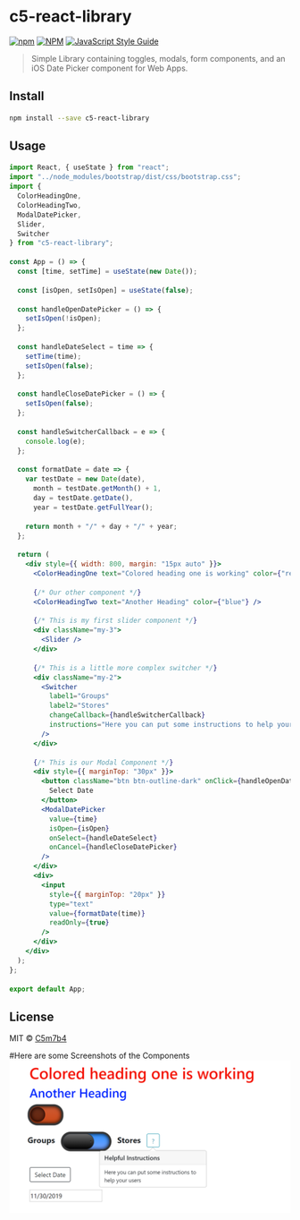 # c5-react-library

[![npm](https://img.shields.io/badge/npm-v0.10.0-orange)](https://www.npmjs.com/package/c5-react-library)
[![NPM](https://img.shields.io/npm/v/c5-react-library.svg)](https://www.npmjs.com/package/c5-react-library)
[![JavaScript Style Guide](https://img.shields.io/badge/code_style-standard-brightgreen.svg)](https://standardjs.com)

> Simple Library containing toggles, modals, form components, and an iOS Date Picker component for Web Apps.

## Install

```bash
npm install --save c5-react-library
```

## Usage

```jsx
import React, { useState } from "react";
import "../node_modules/bootstrap/dist/css/bootstrap.css";
import {
  ColorHeadingOne,
  ColorHeadingTwo,
  ModalDatePicker,
  Slider,
  Switcher
} from "c5-react-library";

const App = () => {
  const [time, setTime] = useState(new Date());

  const [isOpen, setIsOpen] = useState(false);

  const handleOpenDatePicker = () => {
    setIsOpen(!isOpen);
  };

  const handleDateSelect = time => {
    setTime(time);
    setIsOpen(false);
  };

  const handleCloseDatePicker = () => {
    setIsOpen(false);
  };

  const handleSwitcherCallback = e => {
    console.log(e);
  };

  const formatDate = date => {
    var testDate = new Date(date),
      month = testDate.getMonth() + 1,
      day = testDate.getDate(),
      year = testDate.getFullYear();

    return month + "/" + day + "/" + year;
  };

  return (
    <div style={{ width: 800, margin: "15px auto" }}>
      <ColorHeadingOne text="Colored heading one is working" color={"red"} />

      {/* Our other component */}
      <ColorHeadingTwo text="Another Heading" color={"blue"} />

      {/* This is my first slider component */}
      <div className="my-3">
        <Slider />
      </div>

      {/* This is a little more complex switcher */}
      <div className="my-2">
        <Switcher
          label1="Groups"
          label2="Stores"
          changeCallback={handleSwitcherCallback}
          instructions="Here you can put some instructions to help your users"
        />
      </div>

      {/* This is our Modal Component */}
      <div style={{ marginTop: "30px" }}>
        <button className="btn btn-outline-dark" onClick={handleOpenDatePicker}>
          Select Date
        </button>
        <ModalDatePicker
          value={time}
          isOpen={isOpen}
          onSelect={handleDateSelect}
          onCancel={handleCloseDatePicker}
        />
      </div>
      <div>
        <input
          style={{ marginTop: "20px" }}
          type="text"
          value={formatDate(time)}
          readOnly={true}
        />
      </div>
    </div>
  );
};

export default App;
```

## License

MIT © [C5m7b4](https://github.com/C5m7b4)

#Here are some Screenshots of the Components
![Image of the Basics](https://github.com/C5m7b4/c5-react-library/blob/master/github/sample-image-1.png)
